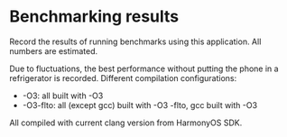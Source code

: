 # Benchmarking results

Record the results of running benchmarks using this application. All numbers are estimated.

Due to fluctuations, the best performance without putting the phone in a refrigerator is recorded. Different compilation configurations:

- -O3: all built with -O3
- -O3-flto: all (except gcc) built with -O3 -flto, gcc built with -O3

All compiled with current clang version from HarmonyOS SDK.
